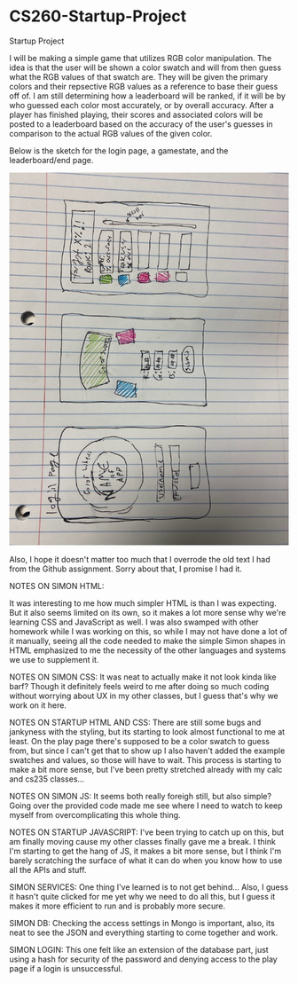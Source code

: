 # CS260-Startup-Project
Startup Project

I will be making a simple game that utilizes RGB color manipulation. The idea is that the user will be shown a color swatch and will from then guess what the RGB values of that swatch are. They will be given the primary colors and their repsective RGB values as a reference to base their guess off of. I am still determining how a leaderboard will be ranked, if it will be by who guessed each color most accurately, or by overall accuracy. After a player has finished playing, their scores and associated colors will be posted to a leaderboard based on the accuracy of the user's guesses in comparison to the actual RGB values of the given color.

Below is the sketch for the login page, a gamestate, and the leaderboard/end page.

![This is an image](/IMG_1031.jpg)

Also, I hope it doesn't matter too much that I overrode the old text I had from the Github assignment. Sorry about that, I promise I had it.

NOTES ON SIMON HTML:

It was interesting to me how much simpler HTML is than I was expecting. But it also seems limited on its own, so it makes a lot more sense why we're learning CSS and JavaScript as well. I was also swamped with other homework while I was working on this, so while I may not have done a lot of it manually, seeing all the code needed to make the simple Simon shapes in HTML emphasized to me the necessity of the other languages and systems we use to supplement it.

NOTES ON SIMON CSS: 
It was neat to actually make it not look kinda like barf? Though it definitely feels weird to me after doing so much coding without worrying about UX in my other classes, but I guess that's why we work on it here.


NOTES ON STARTUP HTML AND CSS:
There are still some bugs and jankyness with the styling, but its starting to look almost functional to me at least. On the play page there's supposed to be a color swatch to guess from, but since I can't get that to show up I also haven't added the example swatches and values, so those will have to wait. This process is starting to make a bit more sense, but I've been pretty stretched already with my calc and cs235 classes...

NOTES ON SIMON JS:
It seems both really foreigh still, but also simple? Going over the provided code made me see where I need to watch to keep myself from overcomplicating this whole thing.

NOTES ON STARTUP JAVASCRIPT: 
I've been trying to catch up on this, but am finally moving cause my other classes finally gave me a break. I think I'm starting to get the hang of JS, it makes a bit more sense, but I think I'm barely scratching the surface of what it can do when you know how to use all the APIs and stuff.

SIMON SERVICES: 
One thing I've learned is to not get behind... Also, I guess it hasn't quite clicked for me yet why we need to do all this, but I guess it makes it more efficient to run and is probably more secure.

SIMON DB: 
Checking the access settings in Mongo is important, also, its neat to see the JSON and everything starting to come together and work.

SIMON LOGIN: 
This one felt like an extension of the database part, just using a hash for security of the password and denying access to the play page if a login is unsuccessful.

